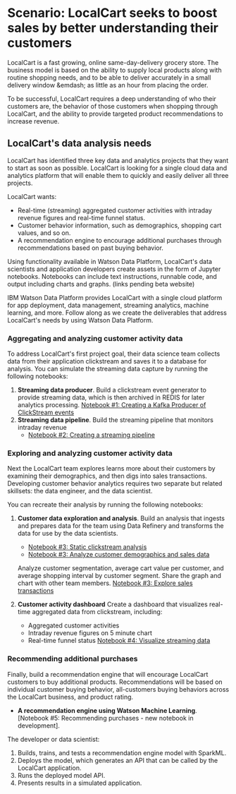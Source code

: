 # Scenario: LocalCart seeks to boost sales by better understanding their customers

LocalCart is a fast growing, online same-day-delivery grocery store. The business model is based on the ability to supply local products along with routine shopping needs, and to be able to deliver accurately in a small delivery window &emdash; as little as an hour from placing the order.

<!--LocalCart specializes in time-boxed fire sales. The __Friday at Five__ sale is a time and quantity bounded sale, with a limited quantity of popular products available at a special price only between 5 and 6 pm each Friday. The constraints on quantity and time create a pressure to buy.  -->  
  
To be successful, LocalCart requires a deep understanding of who their customers are, the behavior of those customers when shopping through LocalCart, and the ability to provide targeted product recommendations to increase revenue. 


## LocalCart's data analysis needs
LocalCart has identified three key data and analytics projects that they want to start as soon as possible. LocalCart is looking for a single cloud data and analytics platform that will enable them to quickly and easily deliver all three projects. 

LocalCart wants:

* Real-time (streaming) aggregated customer activities with intraday revenue figures and real-time funnel status.
* Customer behavior information, such as demographics, shopping cart values, and so on.
* A recommendation engine to encourage additional purchases through recommendations based on past buying behavior.

Using functionality available in Watson Data Platform, LocalCart's data scientists and application developers create assets in the form of Jupyter notebooks. Notebooks can include text instructions, runnable code, and output including charts and graphs.   <!-- with links to each notebook in the advo beta project -->(links pending beta website)

IBM Watson Data Platform provides LocalCart with a single cloud platform for app deployment, data management, streaming analytics, machine learning, and more. Follow along as we create the deliverables that address LocalCart's needs by using Watson Data Platform.


### Aggregating and analyzing customer activity data

To address LocalCart's first project goal, their data science team collects data from their application clickstream and saves it to a database for analysis. You can simulate the streaming data capture by running the following notebooks:

1. **Streaming data producer**. Build a clickstream event generator to provide streaming data, which is then archived in REDIS for later analytics processing. [Notebook #1: Creating a Kafka Producer of ClickStream events](https://apsportal.ibm.com/analytics/notebooks/c3aee820-01af-478f-bd0f-07d80866863f/view?projectid=81238e6c-a19b-4c5c-9e45-753dfe7b7de3&context=analytics)
1. **Streaming data pipeline**. Build the streaming pipeline that monitors intraday revenue 
	* [Notebook #2: Creating a streaming pipeline](https://apsportal.ibm.com/analytics/notebooks/d06e9e69-f8c9-4608-9e07-deb10fc4f85f/view?projectid=81238e6c-a19b-4c5c-9e45-753dfe7b7de3&context=analytics)
<!--	* [Notebook #2a: Aggregating stream data](https://apsportal.ibm.com/analytics/notebooks/33ff5c0d-9a2a-44df-89fd-32ab2703097e/view?projectid=81238e6c-a19b-4c5c-9e45-753dfe7b7de3&context=analytics) -->

### Exploring and analyzing customer activity data

Next the LocalCart team explores learns more about their customers by examining their demographics, and then digs into sales transactions. Developing customer behavior analytics requires two separate but related skillsets: the data engineer, and the data scientist.

You can recreate their analysis by running the following notebooks:

1. **Customer data exploration and analysis**. Build an analysis that ingests and prepares data for the team using Data Refinery and transforms the data for use by the data scientists. 

	* [Notebook #3: Static clickstream analysis](https://apsportal.ibm.com/analytics/notebooks/79e5cc81-a452-4039-943a-3dbd08cadb89/view?projectid=81238e6c-a19b-4c5c-9e45-753dfe7b7de3&context=analytics)
	* [Notebook #3: Analyze customer demographics and sales data](https://apsportal.ibm.com/analytics/notebooks/4a140569-b36f-4c89-9f46-950dbf771503/view?projectid=81238e6c-a19b-4c5c-9e45-753dfe7b7de3&context=analytics)

	
	Analyze customer segmentation, average cart value per customer, and average shopping interval by customer segment.
Share the graph and chart with other team members. [Notebook #3: Explore sales transactions](https://apsportal.ibm.com/analytics/notebooks/8739b6d6-401f-492c-a707-8d3e9ce43a2d/view?projectid=81238e6c-a19b-4c5c-9e45-753dfe7b7de3&context=analytics)


1. **Customer activity dashboard** Create a dashboard that visualizes real-time aggregated data from clickstream, including:
	* Aggregated customer activities  
	* Intraday revenue figures on 5 minute chart  
	* Real-time funnel status
	[Notebook #4: Visualize streaming data](https://apsportal.ibm.com/analytics/notebooks/d9fd6d78-d55f-4e83-b8ae-d465f7af256f/view?projectid=81238e6c-a19b-4c5c-9e45-753dfe7b7de3&context=analytics)


### Recommending additional purchases

Finally, build a recommendation engine that will encourage LocalCart customers to buy additional products. Recommendations will be based on individual customer buying behavior, all-customers buying behaviors across the LocalCart business, and product rating. 

* **A recommendation engine using Watson Machine Learning**. [Notebook #5: Recommending purchases - new notebook in development]<!--(https://apsportal.ibm.com/analytics/notebooks/23a722e4-fa68-4412-8c8b-3b4e93977567/view?projectid=81238e6c-a19b-4c5c-9e45-753dfe7b7de3&context=analytics)-->.

The developer or data scientist: 

1. Builds, trains, and tests a recommendation engine model with SparkML.
1. Deploys the model, which generates an API that can be called by the LocalCart application.
1. Runs the deployed model API.
1. Presents results in a simulated application.



  







